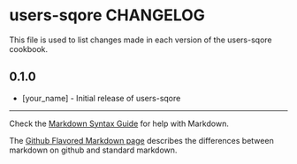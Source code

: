 users-sqore CHANGELOG
=====================

This file is used to list changes made in each version of the users-sqore cookbook.

0.1.0
-----
- [your_name] - Initial release of users-sqore

- - -
Check the [Markdown Syntax Guide](http://daringfireball.net/projects/markdown/syntax) for help with Markdown.

The [Github Flavored Markdown page](http://github.github.com/github-flavored-markdown/) describes the differences between markdown on github and standard markdown.
